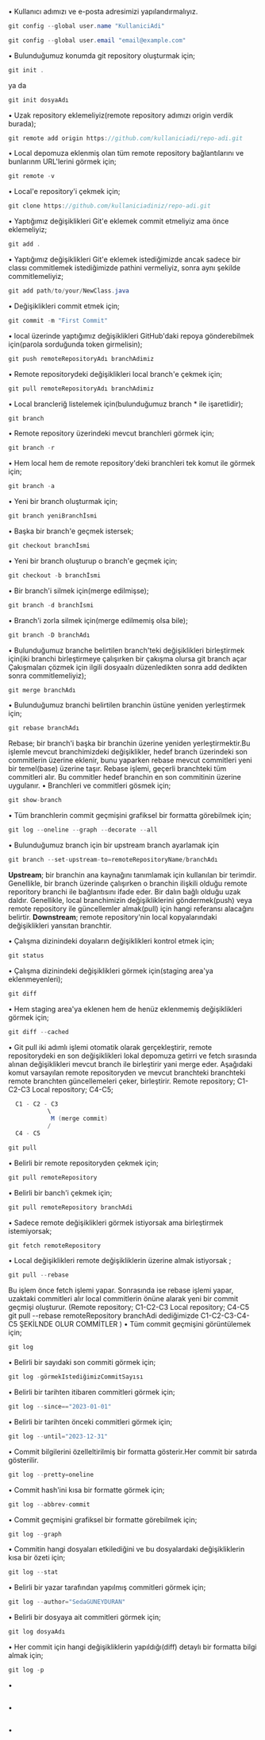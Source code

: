 • Kullanıcı adımızı ve e-posta adresimizi yapılandırmalıyız. 
```java
git config --global user.name "KullaniciAdi"
```
```java
git config --global user.email "email@example.com"
```
• Bulunduğumuz konumda git repository oluşturmak için;
```java
git init . 
```
ya da 
```java
git init dosyaAdı 
```
•  Uzak repository eklemeliyiz(remote repository adımızı origin verdik burada);
```java
git remote add origin https://github.com/kullaniciadi/repo-adi.git
```
•  Local depomuza eklenmiş olan tüm remote repository bağlantılarını ve bunlarınm URL'lerini görmek için;
```java
git remote -v
```
• Local'e repository'i çekmek için;
```java
git clone https://github.com/kullaniciadiniz/repo-adi.git
```
• Yaptığımız değişiklikleri Git'e eklemek commit etmeliyiz ama önce eklemeliyiz;
```java
git add . 
```
• Yaptığımız değişiklikleri Git'e eklemek istediğimizde ancak sadece bir classı commitlemek istediğimizde pathini vermeliyiz, sonra aynı şekilde commitlemeliyiz;
```java
git add path/to/your/NewClass.java 
```
• Değişiklikleri commit etmek için;
```java
git commit -m "First Commit"
```
• local üzerinde yaptığımız değişiklikleri GitHub'daki repoya gönderebilmek için(parola sorduğunda token girmelisin); 
```java
git push remoteRepositoryAdı branchAdimiz
```
•  Remote repositorydeki değişiklikleri local branch'e çekmek için;
```java
git pull remoteRepositoryAdı branchAdimiz
```
• Local brancleriğ listelemek için(bulunduğumuz branch * ile işaretlidir);
```java
git branch
```
• Remote repository üzerindeki mevcut branchleri görmek için;
```java
git branch -r
```
• Hem local hem de remote repository'deki branchleri tek komut ile görmek için; 
```java
git branch -a
```
• Yeni bir branch oluşturmak için;
```java
git branch yeniBranchİsmi
```
• Başka bir branch'e geçmek istersek;
```java
git checkout branchİsmi
```
• Yeni bir branch oluşturup o branch'e geçmek için;
```java
git checkout -b branchİsmi
```
• Bir branch'i silmek için(merge edilmişse);
```java
git branch -d branchİsmi
```
•  Branch'i zorla silmek için(merge edilmemiş olsa bile);
```java
git branch -D branchAdı
```
•  Bulunduğumuz branche belirtilen branch'teki değişiklikleri birleştirmek için(iki branchi birleştirmeye çalışırken bir çakışma olursa git branch açar Çakışmaları çözmek için ilgili dosyaalrı düzenledikten sonra add dedikten sonra commitlemeliyiz);
```java
git merge branchAdı
```
• Bulunduğumuz branchi belirtilen branchin üstüne yeniden yerleştirmek için;
```java
git rebase branchAdı
```
Rebase; bir branch'i başka bir branchin üzerine yeniden yerleştirmektir.Bu işlemle mevcut branchimizdeki değişiklikler, hedef branch üzerindeki son commitlerin üzerine eklenir, bunu yaparken rebase mevcut commitleri yeni bir temel(base) üzerine taşır. Rebase işlemi, geçerli branchteki tüm commitleri alır. Bu commitler hedef branchin en son commitinin üzerine uygulanır. 
•  Branchleri ve commitleri gösmek için; 
```java
git show-branch
```
•  Tüm branchlerin commit geçmişini grafiksel bir formatta görebilmek için;
```java
git log --oneline --graph --decorate --all
```
•  Bulunduğumuz branch için bir upstream branch ayarlamak için 
```java
git branch --set-upstream-to=remoteRepositoryName/branchAdı
```
**Upstream**; bir branchin ana kaynağını tanımlamak için kullanılan bir terimdir.  Genellikle, bir branch üzerinde çalışırken o branchin ilişkili olduğu remote reporitory branchi ile bağlantısını ifade eder. Bir dalın bağlı olduğu uzak daldır. Genellikle, local branchimizin değişikliklerini göndermek(push) veya remote repository ile güncellemler almak(pull) için hangi referansı alacağını belirtir.
**Downstream**; remote repository'nin local kopyalarındaki değişiklikleri yansıtan branchtir.

•  Çalışma dizinindeki doyaların değişiklikleri kontrol etmek için; 
```java
git status
```
•  Çalışma dizinindeki değişiklikleri görmek için(staging area'ya eklenmeyenleri);
```java
git diff
```
•  Hem staging area'ya eklenen hem de henüz eklenmemiş değişiklikleri görmek için;
```java
git diff --cached
```
•  Git pull iki adımlı işlemi otomatik olarak gerçekleştirir, remote repositorydeki en son değişiklikleri lokal depomuza getirri ve fetch sırasında alınan değişiklikleri mevcut branch ile birleştirir yani merge eder. Aşağıdaki komut varsayılan remote repositoryden ve mevcut branchteki  branchteki remote branchten güncellemeleri çeker, birleştirir. Remote repository; C1-C2-C3 Local repository; C4-C5;   
```java
  C1 - C2 - C3
           \
            M (merge commit)
           /
  C4 - C5
```
```java
git pull
```
•  Belirli bir remote repositoryden çekmek için;
```java
git pull remoteRepository
```
• Belirli bir banch'i çekmek için;
```java
git pull remoteRepository branchAdi
```
•  Sadece remote değişiklikleri görmek istiyorsak ama birleştirmek istemiyorsak;
```java
git fetch remoteRepository
```
•  Local değişiklikleri remote değişikliklerin üzerine almak istiyorsak ;
```java
git pull --rebase
```
Bu işlem önce fetch işlemi yapar. Sonrasında ise rebase işlemi yapar, uzaktaki commitleri alır local commitlerin önüne alarak yeni bir commit geçmişi oluşturur. (Remote repository; C1-C2-C3 Local repository; C4-C5  git pull --rebase remoteRepository branchAdi dediğimizde C1-C2-C3-C4-C5 ŞEKİLNDE OLUR COMMİTLER )
•   Tüm commit geçmişini görüntülemek için; 
```java
git log 
```
•  Belirli bir sayıdaki son commiti görmek için;
```java
git log -görmekIstediğimizCommitSayısı
```
•  Belirli bir tarihten itibaren commitleri görmek için;
```java
git log --since=="2023-01-01"
```
•  Belirli bir tarihten önceki commitleri görmek için;
```java
git log --until="2023-12-31"
```
•  Commit bilgilerini özelleltirilmiş bir formatta gösterir.Her commit bir satırda gösterilir.
```java
git log --pretty=oneline
```
•  Commit hash'ini kısa bir formatte görmek için;
```java
git log --abbrev-commit
```
•  Commit geçmişini grafiksel bir formatte görebilmek için;
```java
git log --graph
```
•  Commitin hangi dosyaları etkilediğini ve bu dosyalardaki değişikliklerin kısa bir özeti için;
```java
git log --stat
```
• Belirli bir yazar tarafından yapılmış commitleri görmek için;
```java
git log --author="SedaGUNEYDURAN"
```
•  Belirli bir dosyaya ait commitleri görmek için;
```java
git log dosyaAdı
```
•  Her commit için hangi değişikliklerin yapıldığı(diff) detaylı bir formatta bilgi almak için;
```java
git log -p
```
•  
```java
```
•  
```java
```
•  
```java
```









